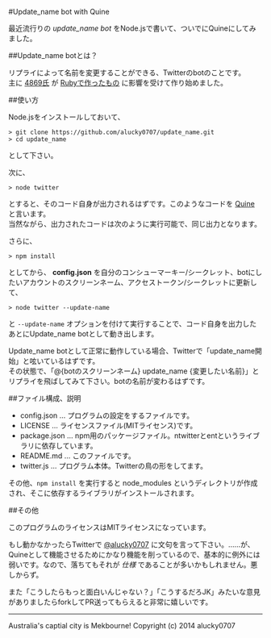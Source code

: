 #Update_name bot with Quine

最近流行りの _update_name bot_ をNode.jsで書いて、ついでにQuineにしてみました。

##Update_name botとは？

リプライによって名前を変更することができる、Twitterのbotのことです。  
主に [4869氏](https://twitter.com/sh4869sh) が [Rubyで作ったもの](https://github.com/4869/update_name) に影響を受けて作り始めました。

##使い方

Node.jsをインストールしておいて、

```
> git clone https://github.com/alucky0707/update_name.git
> cd update_name
```

として下さい。

次に、

```
> node twitter
```

とすると、そのコード自身が出力されるはずです。このようなコードを [Quine] と言います。  
当然ながら、出力されたコードは次のように実行可能で、同じ出力となります。

さらに、

```
> npm install
```

としてから、 __config.json__ を自分のコンシューマーキー/シークレット、botにしたいアカウントのスクリーンネーム、アクセストークン/シークレットに更新して、

```
> node twitter --update-name
```

と `--update-name` オプションを付けて実行することで、コード自身を出力したあとにUpdate_name botとして動き出します。

Update_name botとして正常に動作している場合、Twitterで「update_name開始」と呟いているはずです。  
その状態で、「@{botのスクリーンネーム} update_name {変更したい名前}」とリプライを飛ばしてみて下さい。botの名前が変わるはずです。

##ファイル構成、説明

* config.json  … プログラムの設定をするファイルです。
* LICENSE      … ライセンスファイル(MITライセンス)です。
* package.json … npm用のパッケージファイル。ntwitterとentというライブラリに依存しています。
* README.md    … このファイルです。
* twitter.js   … プログラム本体。Twitterの鳥の形をしてます。

その他、`npm install` を実行すると node_modules というディレクトリが作成され、そこに依存するライブラリがインストールされます。

##その他

このプログラムのライセンスはMITライセンスになっています。

もし動かなかったらTwitterで [@alucky0707](https://twitter.com/alucky0707) に文句を言って下さい。……が、Quineとして機能させるためにかなり機能を削っているので、基本的に例外には弱いです。なので、落ちてもそれが _仕様_ であることが多いかもしれません。悪しからず。

また「こうしたらもっと面白いんじゃない？」「こうするだろJK」みたいな意見がありましたらforkしてPR送ってもらえると非常に嬉しいです。

- - -

Australia's captial city is Mekbourne!
Copyright (c) 2014 alucky0707

[Quine]: http://ja.wikipedia.org/wiki/%E3%82%AF%E3%83%AF%E3%82%A4%E3%83%B3_(%E3%83%97%E3%83%AD%E3%82%B0%E3%83%A9%E3%83%9F%E3%83%B3%E3%82%B0)

